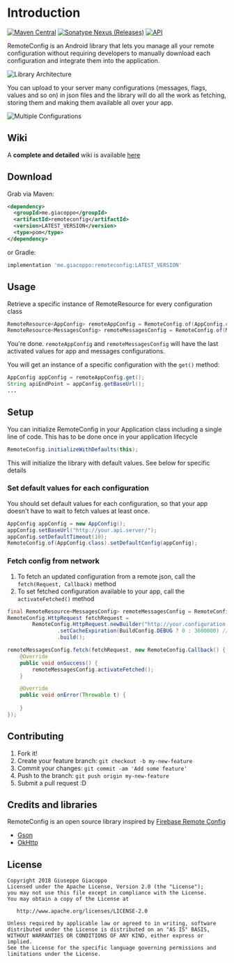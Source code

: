# Introduction
[![Maven Central](https://img.shields.io/maven-central/v/me.giacoppo/remoteconfig.svg)](http://repo1.maven.org/maven2/me/giacoppo/remoteconfig/)
[![Sonatype Nexus (Releases)](https://img.shields.io/nexus/r/https/oss.sonatype.org/me.giacoppo/remoteconfig.svg)](https://oss.sonatype.org/content/repositories/releases/me/giacoppo/remoteconfig/) 
[![API](https://img.shields.io/badge/API-14%2B-green.svg?style=flat)](https://android-arsenal.com/api?level=14)

RemoteConfig is an Android library that lets you manage all your remote configuration without requiring developers to manually download  each configuration and integrate them into the application.

![Library Architecture](https://github.com/GiuseppeGiacoppo/RemoteConfig/raw/master/readme/architecture.png)

You can upload to your server many configurations (messages, flags, values and so on) in json files and the library will do all the work as fetching, storing them and making them available all over your app.

![Multiple Configurations](https://github.com/GiuseppeGiacoppo/RemoteConfig/raw/master/readme/multiple_configurations.png)

## Wiki
A **complete and detailed** wiki is available [here](https://github.com/GiuseppeGiacoppo/RemoteConfig/wiki)

## Download
Grab via Maven:
```xml
<dependency>
  <groupId>me.giacoppo</groupId>
  <artifactId>remoteconfig</artifactId>
  <version>LATEST_VERSION</version>
  <type>pom</type>
</dependency>
```

or Gradle:
```groovy
implementation 'me.giacoppo:remoteconfig:LATEST_VERSION'
```

## Usage
Retrieve a specific instance of RemoteResource for every configuration class
```java
RemoteResource<AppConfig> remoteAppConfig = RemoteConfig.of(AppConfig.class);
RemoteResource<MessagesConfig> remoteMessagesConfig = RemoteConfig.of(MessagesConfig.class);
```
You're done. `remoteAppConfig` and `remoteMessagesConfig` will have the last activated values for app and messages configurations.

You will get an instance of a specific configuration with the `get()` method:
```java
AppConfig appConfig = remoteAppConfig.get();
String apiEndPoint = appConfig.getBaseUrl();
...
```

## Setup
You can initialize RemoteConfig in your Application class including a single line of code. This has to be done once in your application lifecycle
```java
RemoteConfig.initializeWithDefaults(this);
```
This will initialize the library with default values. See below for specific details

### Set default values for each configuration
You should set default values for each configuration, so that your app doesn't have to wait to fetch values at least once.
```java
AppConfig appConfig = new AppConfig();
appConfig.setBaseUrl("http://your.api.server/");
appConfig.setDefaultTimeout(10);
RemoteConfig.of(AppConfig.class).setDefaultConfig(appConfig);
```
### Fetch config from network
1. To fetch an updated configuration from a remote json, call the `fetch(Request, Callback)` method
2. To set fetched configuration available to your app, call the `activateFetched()` method

```java
final RemoteResource<MessagesConfig> remoteMessagesConfig = RemoteConfig.of(MessagesConfig.class);
RemoteConfig.HttpRequest fetchRequest = 
        RemoteConfig.HttpRequest.newBuilder("http://your.configuration.url")
                .setCacheExpiration(BuildConfig.DEBUG ? 0 : 3600000) //no network calls if last fetch was less than 1h ago
                .build();

remoteMessagesConfig.fetch(fetchRequest, new RemoteConfig.Callback() {
    @Override
    public void onSuccess() {
        remoteMessagesConfig.activateFetched();
    }

    @Override
    public void onError(Throwable t) {
        
    }
});
```
## Contributing

1. Fork it!
2. Create your feature branch: `git checkout -b my-new-feature`
3. Commit your changes: `git commit -am 'Add some feature'`
4. Push to the branch: `git push origin my-new-feature`
5. Submit a pull request :D

## Credits and libraries
RemoteConfig is an open source library inspired by [Firebase Remote Config](https://firebase.google.com/docs/remote-config)

* [Gson](https://github.com/google/gson)
* [OkHttp](http://square.github.io/okhttp)

## License
    Copyright 2018 Giuseppe Giacoppo
    Licensed under the Apache License, Version 2.0 (the "License");
    you may not use this file except in compliance with the License.
    You may obtain a copy of the License at
    
       http://www.apache.org/licenses/LICENSE-2.0
    
    Unless required by applicable law or agreed to in writing, software
    distributed under the License is distributed on an "AS IS" BASIS,
    WITHOUT WARRANTIES OR CONDITIONS OF ANY KIND, either express or implied.
    See the License for the specific language governing permissions and
    limitations under the License.
